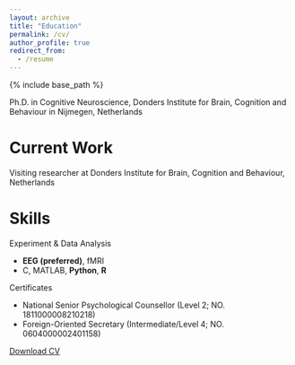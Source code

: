 ```yaml
---
layout: archive
title: "Education"
permalink: /cv/
author_profile: true
redirect_from:
  - /resume
---
```


{% include base_path %}


Ph.D. in Cognitive Neuroscience, Donders Institute for Brain, Cognition and Behaviour in Nijmegen, Netherlands


Current Work
======
Visiting researcher at Donders Institute for Brain, Cognition and Behaviour, Netherlands

  
Skills
======
Experiment & Data Analysis
* **EEG (preferred)**, fMRI
* C, MATLAB, **Python**, **R**

Certificates
* National Senior Psychological Counsellor (Level 2; NO. 1811000008210218)
* Foreign-Oriented Secretary (Intermediate/Level 4; NO. 0604000002401158)

[Download CV](https://github.com/shangll/shangll.github.io/blob/master/files/CV%20-%20Linlin%20Shang.pdf)
